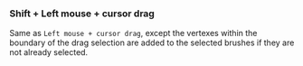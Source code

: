 ### Shift + Left mouse + cursor drag
Same as `Left mouse + cursor drag`, except the vertexes within the boundary of the drag selection are added to the selected brushes if they are not already selected.
